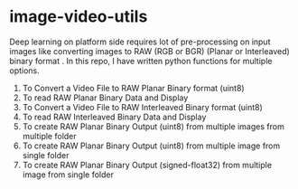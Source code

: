 # image-video-utils
Deep learning on platform side requires lot of pre-processing on input images like converting images to RAW (RGB or BGR) (Planar or Interleaved) binary format . In this repo, I have written python functions for multiple options.  

1. To Convert a Video File to RAW Planar Binary format (uint8)
2. To read RAW Planar Binary Data and Display
3. To Convert a Video File to RAW Interleaved Binary format (uint8)
4. To read RAW Interleaved Binary Data and Display
5. To create RAW Planar Binary Output (uint8) from multiple images from multiple folder
6. To create RAW Planar Binary Output (uint8) from multiple image from single folder
7. To create RAW Planar Binary Output (signed-float32) from multiple image from single folder
